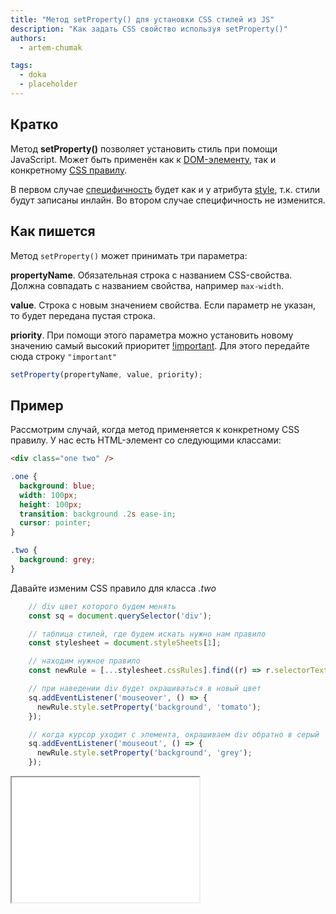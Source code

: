 ```yaml
---
title: "Метод setProperty() для установки CSS стилей из JS"
description: "Как задать CSS свойство используя setProperty()"
authors:
  - artem-chumak

tags:
  - doka
  - placeholder
---
```




## Кратко
Метод **setProperty()** позволяет установить стиль при помощи JavaScript. Может быть применён как к [DOM-элементу](/js/dom/), так и конкретному [CSS правилу](/css/css-rule/).

В первом случае [специфичность](/css/specificity/) будет как и у атрибута [style](/js/element-style/), т.к. стили будут записаны инлайн. Во втором случае специфичность не изменится.

## Как пишется
Метод `setProperty()` может принимать три параметра:

**propertyName**. Обязательная строка с названием CSS-свойства. Должна совпадать с названием свойства, например `max-width`.

**value**. Строка с новым значением свойства. Если параметр не указан, то будет передана пустая строка.

**priority**. При помощи этого параметра можно установить новому значению самый высокий приоритет [!important](/css/important/). Для этого передайте сюда строку `"important"`

```js
setProperty(propertyName, value, priority);
```

## Пример
Рассмотрим случай, когда метод применяется к конкретному CSS правилу.
У нас есть HTML-элемент со следующими классами:
```html
<div class="one two" />
```
```css
.one {
  background: blue;
  width: 100px;
  height: 100px;
  transition: background .2s ease-in;
  cursor: pointer;
}

.two {
  background: grey;
}
```
Давайте изменим CSS правило для класса _.two_
```JavaScript
    // div цвет которого будем менять
    const sq = document.querySelector('div');

    // таблица стилей, где будем искать нужно нам правило
    const stylesheet = document.styleSheets[1];

    // находим нужное правило
    const newRule = [...stylesheet.cssRules].find((r) => r.selectorText === ".two");

    // при наведении div будет окрашиваться в новый цвет
    sq.addEventListener('mouseover', () => {
      newRule.style.setProperty('background', 'tomato');
    });

    // когда курсор уходит с элемента, окрашиваем div обратно в серый
    sq.addEventListener('mouseout', () => {
      newRule.style.setProperty('background', 'grey');
    });
```

<iframe title="Как использовать setProperty() для изменения стилей" src="demos/example/" height="200"> </iframe>
